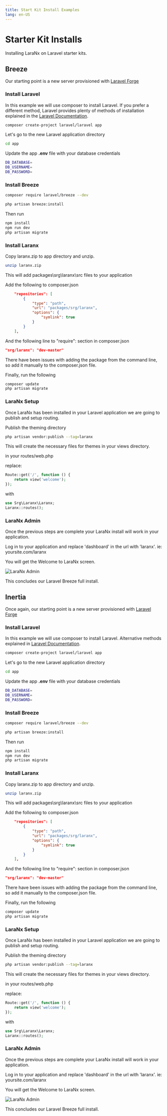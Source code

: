 ```yaml
---
title: Start Kit Install Examples
lang: en-US
---
```

# Starter Kit Installs
Installing LaraNx on Laravel starter kits.

## Breeze   
Our starting point is a new server provisioned with [Laravel Forge](https://forge.laravel.com)

### Install Laravel
In this example we will use composer to install Laravel.  If you prefer a different method,
Laravel provides plenty of methods of installation explained in the 
[Laravel Documentation](https://laravel.com/docs/8.x#your-first-laravel-project).
```bash
composer create-project laravel/laravel app
```

Let's go to the new Laravel application directory
```bash
cd app
```

Update the app **.env** file with your database credentials
```bash
DB_DATABASE=
DB_USERNAME=
DB_PASSWORD=
```

### Install Breeze
```bash
composer require laravel/breeze --dev
```
```bash
php artisan breeze:install
```

Then run

```bash
npm install
npm run dev
php artisan migrate
```

### Install Laranx
Copy laranx.zip to app directory and unzip.

```bash
unzip laranx.zip
```
This will add packages\srg\laranx\src files to your application


Add the following to composer.json
```json
    "repositories": [
        {
            "type": "path",
            "url": "packages/srg/laranx",
            "options": {
                "symlink": true
            }
        }
    ],
```

And the following line to "require": section in composer.json
```json
"srg/laranx": "dev-master"
```
There have been issues with adding the package from the command line, so add it manually to the composer.json file.


Finally, run the following
```bash
composer update
php artisan migrate
```

### LaraNx Setup
Once LaraNx has been installed in your Laravel application we are going to publish and
setup routing.

Publish the theming directory
```bash
php artisan vendor:publish --tag=laranx
```
This will create the necessary files for themes in your views directory.

in your routes/web.php

replace:
```php
Route::get('/', function () {
    return view('welcome');
});
```
with 
```php
use Srg\Laranx\Laranx;
Laranx::routes();
```

### LaraNx Admin
Once the previous steps are complete your LaraNx install will work in your application.

Log in to your application and replace 'dashboard' in the url with 'laranx'.  ie: yoursite.com/laranx

You will get the Welcome to LaraNx screen.

<img :src="$withBase('/Setup-LaraNx-SEO-Marketing-Kit-Admin.png')" alt="LaraNx Admin">


This concludes our Laravel Breeze full install.
 
 
 
## Inertia
Once again, our starting point is a new server provisioned with [Laravel Forge](https://forge.laravel.com)

### Install Laravel
In this example we will use composer to install Laravel.  Alternative methods explained in 
[Laravel Documentation](https://laravel.com/docs/8.x#your-first-laravel-project).
```bash
composer create-project laravel/laravel app
```

Let's go to the new Laravel application directory
```bash
cd app
```

Update the app **.env** file with your database credentials
```bash
DB_DATABASE=
DB_USERNAME=
DB_PASSWORD=
```

### Install Breeze
```bash
composer require laravel/breeze --dev
```
```bash
php artisan breeze:install
```

Then run

```bash
npm install
npm run dev
php artisan migrate
```

### Install Laranx
Copy laranx.zip to app directory and unzip.

```bash
unzip laranx.zip
```
This will add packages\srg\laranx\src files to your application


Add the following to composer.json
```json
    "repositories": [
        {
            "type": "path",
            "url": "packages/srg/laranx",
            "options": {
                "symlink": true
            }
        }
    ],
```

And the following line to "require": section in composer.json
```json
"srg/laranx": "dev-master"
```
There have been issues with adding the package from the command line, so add it manually to the composer.json file.


Finally, run the following
```bash
composer update
php artisan migrate
```

### LaraNx Setup
Once LaraNx has been installed in your Laravel application we are going to publish and
setup routing.

Publish the theming directory
```bash
php artisan vendor:publish --tag=laranx
```
This will create the necessary files for themes in your views directory.

in your routes/web.php

replace:
```php
Route::get('/', function () {
    return view('welcome');
});
```
with 
```php
use Srg\Laranx\Laranx;
Laranx::routes();
```

### LaraNx Admin
Once the previous steps are complete your LaraNx install will work in your application.

Log in to your application and replace 'dashboard' in the url with 'laranx'.  ie: yoursite.com/laranx

You will get the Welcome to LaraNx screen.

<img :src="$withBase('/Setup-LaraNx-SEO-Marketing-Kit-Admin.png')" alt="LaraNx Admin">


This concludes our Laravel Breeze full install.
 
    

